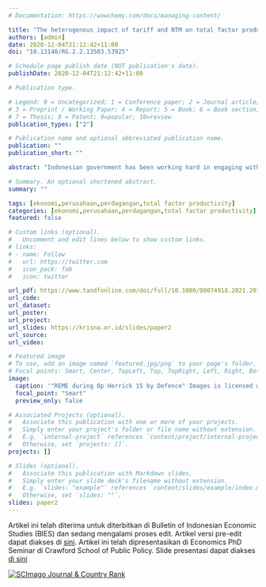 ```yaml
---
# Documentation: https://wowchemy.com/docs/managing-content/

title: "The heterogenous impact of tariff and NTM on total factor productivity of Indonesian firms"
authors: [admin]
date: 2020-12-04T21:12:42+11:00
doi: "10.13140/RG.2.2.13503.53925"

# Schedule page publish date (NOT publication's date).
publishDate: 2020-12-04T21:12:42+11:00

# Publication type.

# Legend: 0 = Uncategorized; 1 = Conference paper; 2 = Journal article;
# 3 = Preprint / Working Paper; 4 = Report; 5 = Book; 6 = Book section;
# 7 = Thesis; 8 = Patent; 9=popular; 10=review
publication_types: ["2"]

# Publication name and optional abbreviated publication name.
publication: ""
publication_short: ""

abstract: "Indonesian government has been working hard in engaging with the world market as average tariff keeps on decreasing. However, it seems to follow the global trend, that is, relying on Non-Tariff Measures (NTM) to regulate its market instead to protect its industries. This paper inspects whether these measures are actually hurt firms by limiting their access to better quality and cheaper foreign inputs. This paper builds from Amiti and Konings (2007), inspecting the impact of trade policy shocks to firm's Total Factor Productivity (TFP). This study finds that tariff and NTMs are hurting firms TFP significantly and causing less employment. The impact is less severe for bigger firms, confirming heterogenous effect of trade policy. The result suggests unintended consequences of protectionism in Indonesian market. Moreover, as the country is looking to boost foreign investment, more protectionism may be regulated to keep markup in the domestic market high as an incentive for foreign investors."

# Summary. An optional shortened abstract.
summary: ""

tags: [ekonomi,perusahaan,perdagangan,total factor productivity]
categories: [ekonomi,perusahaan,perdagangan,total factor productivity]
featured: false

# Custom links (optional).
#   Uncomment and edit lines below to show custom links.
# links:
# - name: Follow
#   url: https://twitter.com
#   icon_pack: fab
#   icon: twitter

url_pdf: https://www.tandfonline.com/doi/full/10.1080/00074918.2021.2016613
url_code:
url_dataset:
url_poster:
url_project:
url_slides: https://krisna.or.id/slides/paper2
url_source:
url_video:

# Featured image
# To use, add an image named `featured.jpg/png` to your page's folder. 
# Focal points: Smart, Center, TopLeft, Top, TopRight, Left, Right, BottomLeft, Bottom, BottomRight.
image:
  caption: '"REME during Op Herrick 15 by Defence" Images is licensed with CC BY-NC-SA 2.0. To view a copy of this license, visit https://creativecommons.org/licenses/by-nc-sa/2.0'
  focal_point: "Smart"
  preview_only: false

# Associated Projects (optional).
#   Associate this publication with one or more of your projects.
#   Simply enter your project's folder or file name without extension.
#   E.g. `internal-project` references `content/project/internal-project/index.md`.
#   Otherwise, set `projects: []`.
projects: []

# Slides (optional).
#   Associate this publication with Markdown slides.
#   Simply enter your slide deck's filename without extension.
#   E.g. `slides: "example"` references `content/slides/example/index.md`.
#   Otherwise, set `slides: ""`.
slides: paper2
---
```


Artikel ini telah diterima untuk diterbitkan di Bulletin of Indonesian Economic Studies (BIES) dan sedang mengalami proses edit. Artikel versi pre-edit dapat diakses di [sini](https://acde.crawford.anu.edu.au/publication/working-papers-trade-and-development/19325/heterogeneous-impact-tariff-and-non-tariff). Artikel ini telah dipresentasikan di Economics PhD Seminar di Crawford School of Public Policy. Slide presentasi dapat diakses [di sini](https://krisna.netlify.app/slides/paper2)

<a href="https://www.scimagojr.com/journalsearch.php?q=19966&amp;tip=sid&amp;exact=no" title="SCImago Journal &amp; Country Rank"><img border="0" src="https://www.scimagojr.com/journal_img.php?id=19966" alt="SCImago Journal &amp; Country Rank"  /></a>